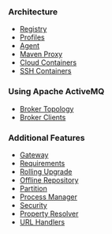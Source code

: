 ### Architecture

* <a href="registry" file-extension="md">Registry</a>
*  <a href="profiles" file-extension="md">Profiles</a>
*  <a href="agent" file-extension="md">Agent</a>
*  <a href="mavenProxy" file-extension="md">Maven Proxy</a>
*  <a href="cloudContainers" file-extension="md">Cloud Containers</a>
*  <a href="sshContainers" file-extension="md">SSH Containers</a>

### Using Apache ActiveMQ

*  <a href="brokerTopology" file-extension="md">Broker Topology</a>
*  <a href="brokerClients" file-extension="md">Broker Clients</a>

### Additional Features

*  <a href="gateway" file-extension="md">Gateway</a>
*  <a href="requirements" file-extension="md">Requirements</a>
*  <a href="rollingUpgrade" file-extension="md">Rolling Upgrade</a>
*  <a href="offlineRepo" file-extension="md">Offline Repository</a>
*  <a href="partition" file-extension="md">Partition</a>
*  <a href="processManager" file-extension="md">Process Manager</a>
*  <a href="security" file-extension="md">Security</a>
*  <a href="propertyResolver" file-extension="md">Property Resolver</a>
*  <a href="urlHandlers" file-extension="md">URL Handlers</a>
